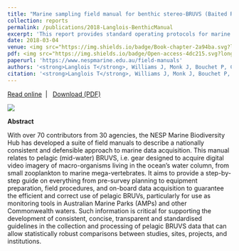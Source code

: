 ```yaml
---
title: "Marine sampling field manual for benthic stereo-BRUVS (Baited Remote Underwater Videos)"
collection: reports
permalink: /publications/2018-Langlois-BenthicManual
excerpt: 'This report provides standard operating protocols for marine sampling using benthic stereo-BRUVS (baited remote underwater video systems). We offer a step-by-step guide on everything from pre-survey planning to equipment preparation, field procedures, and on-board data acquisition - in an effort to develop consistent and transparent guidelines that can support standardisation across sites, studies and institutions.'
date: 2018-03-04  
venue: <img src="https://img.shields.io/badge/Book-chapter-2a94ba.svg?longCache=true&style=flat-square">
pdf: <img src="https://img.shields.io/badge/Open-access-4dc215.svg?longCache=true&style=flat-square">
paperurl: 'https://www.nespmarine.edu.au/field-manuals'
authors: '<strong>Langlois T</strong>, Williams J, Monk J, Bouchet P, Currey L, et al.'
citation: '<strong>Langlois T</strong>, Williams J, Monk J, Bouchet P, Currey L, Goetze J, Harasti D, Huveneers C, Lerodiaconou D, Malcolm H, Whitmarsh S. 2018. Marine sampling field manual for pelagic BRUVS (Baited Remote Underwater Videos). <em>In:</em> Field Manuals for Marine Sampling to Monitor Australian Waters. National Environmental Science Programme (NESP), pp 82-104.'
---
```

<i class="fa fa-link" aria-hidden="true"></i> <a href="https://www.nespmarine.edu.au/field-manuals"> Read online</a> &nbsp;<span>&#124;</span> &nbsp;<i class="fa fa-file-pdf-o" aria-hidden="true"></i> <a href="https://phbouchet.github.io/files/Langlois-2018-BBRUV-Manual.pdf">  Download (PDF)</a>

<img src='/images/Langlois2018-BenthicManual-hero.jpg'>
<br>

<strong>Abstract</strong>

With over 70 contributors from 30 agencies, the NESP Marine Biodiversity Hub has developed a suite of field manuals to describe a nationally consistent and defensible approach to marine data acquisition. This manual relates to pelagic (mid-water) BRUVS, i.e. gear designed to acquire digital video imagery of macro-organisms living in the ocean’s water column, from small zooplankton to marine mega-vertebrates. It aims to provide a step-by-step guide on everything from pre-survey planning to equipment preparation, field procedures, and on-board data acquisition to guarantee the efficient and correct use of pelagic BRUVs, particularly for use as monitoring tools in Australian Marine Parks (AMPs) and other Commonwealth waters. Such information is critical for supporting the development of consistent, concise, transparent and standardised guidelines in the collection and processing of pelagic BRUVS data that can allow statistically robust comparisons between studies, sites, projects, and institutions.
